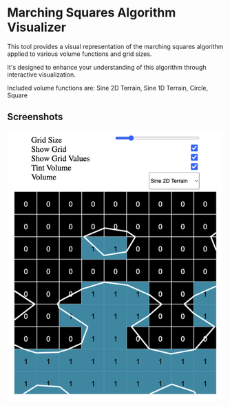 # Marching Squares Algorithm Visualizer

This tool provides a visual representation of the marching squares algorithm applied to various volume functions and grid sizes.

It's designed to enhance your understanding of this algorithm through interactive visualization.

Included volume functions are: Sine 2D Terrain, Sine 1D Terrain, Circle, Square

## Screenshots
<img src="screenshots/default_parameters.png" alt="The tool using default parameters" width="500px">
